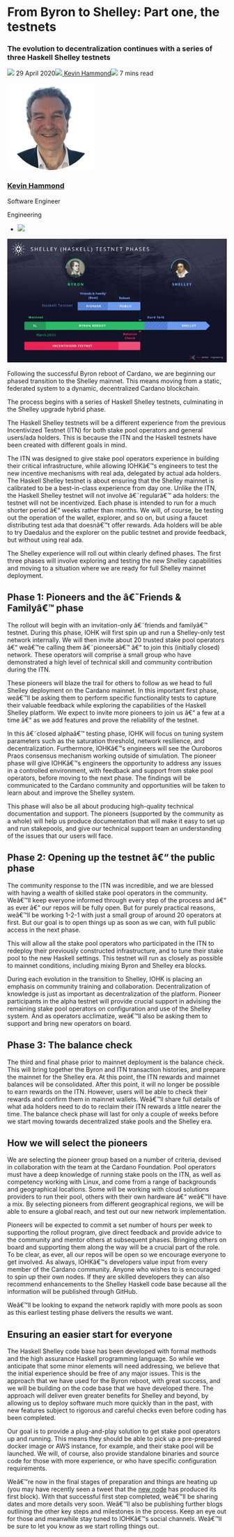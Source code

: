 # From Byron to Shelley: Part one, the testnets
### **The evolution to decentralization continues with a series of three Haskell Shelley testnets**
![](img/2020-04-29-from-byron-to-shelley-part-one-the-testnets.002.png) 29 April 2020![](img/2020-04-29-from-byron-to-shelley-part-one-the-testnets.002.png)[ Kevin Hammond](/en/blog/authors/kevin-hammond/page-1/)![](img/2020-04-29-from-byron-to-shelley-part-one-the-testnets.003.png) 7 mins read

![Kevin Hammond](img/2020-04-29-from-byron-to-shelley-part-one-the-testnets.004.png)[](/en/blog/authors/kevin-hammond/page-1/)
### [**Kevin Hammond**](/en/blog/authors/kevin-hammond/page-1/)
Software Engineer

Engineering

- ![](img/2020-04-29-from-byron-to-shelley-part-one-the-testnets.005.png)[](https://twitter.com/inputoutputhk "Twitter")

![From Byron to Shelley: Part one, the testnets](img/2020-04-29-from-byron-to-shelley-part-one-the-testnets.006.jpeg)

Following the successful Byron reboot of Cardano, we are beginning our phased transition to the Shelley mainnet. This means moving from a static, federated system to a dynamic, decentralized Cardano blockchain.

The process begins with a series of Haskell Shelley testnets, culminating in the Shelley upgrade hybrid phase.

The Haskell Shelley testnets will be a different experience from the previous Incentivized Testnet (ITN) for both stake pool operators and general users/ada holders. This is because the ITN and the Haskell testnets have been created with different goals in mind.

The ITN was designed to give stake pool operators experience in building their critical infrastructure, while allowing IOHKâ€™s engineers to test the new incentive mechanisms with real ada, delegated by actual ada holders. The Haskell Shelley testnet is about ensuring that the Shelley mainnet is calibrated to be a best-in-class experience from day one. Unlike the ITN, the Haskell Shelley testnet will not involve â€˜regularâ€™ ada holders: the testnet will not be incentivized. Each phase is intended to run for a much shorter period â€“ weeks rather than months. We will, of course, be testing out the operation of the wallet, explorer, and so on, but using a faucet distributing test ada that doesnâ€™t offer rewards. Ada holders will be able to try Daedalus and the explorer on the public testnet and provide feedback, but without using real ada.

The Shelley experience will roll out within clearly defined phases. The first three phases will involve exploring and testing the new Shelley capabilities and moving to a situation where we are ready for full Shelley mainnet deployment.
## **Phase 1: Pioneers and the â€˜Friends & Familyâ€™ phase**
The rollout will begin with an invitation-only â€˜friends and familyâ€™ testnet. During this phase, IOHK will first spin up and run a Shelley-only test network internally. We will then invite about 20 trusted stake pool operators â€“ weâ€™re calling them â€˜pioneersâ€™ â€“ to join this (initially closed) network. These operators will comprise a small group who have demonstrated a high level of technical skill and community contribution during the ITN.

These pioneers will blaze the trail for others to follow as we head to full Shelley deployment on the Cardano mainnet. In this important first phase, weâ€™ll be asking them to perform specific functionality tests to capture their valuable feedback while exploring the capabilities of the Haskell Shelley platform. We expect to invite more pioneers to join us â€“ a few at a time â€“ as we add features and prove the reliability of the testnet.

In this â€˜closed alphaâ€™ testing phase, IOHK will focus on tuning system parameters such as the saturation threshold, network resilience, and decentralization. Furthermore, IOHKâ€™s engineers will see the Ouroboros Praos consensus mechanism working outside of simulation. The pioneer phase will give IOHKâ€™s engineers the opportunity to address any issues in a controlled environment, with feedback and support from stake pool operators, before moving to the next phase. The findings will be communicated to the Cardano community and opportunities will be taken to learn about and improve the Shelley system.

This phase will also be all about producing high-quality technical documentation and support. The pioneers (supported by the community as a whole) will help us produce documentation that will make it easy to set up and run stakepools, and give our technical support team an understanding of the issues that our users will face.
## **Phase 2: Opening up the testnet â€“ the public phase**
The community response to the ITN was incredible, and we are blessed with having a wealth of skilled stake pool operators in the community. Weâ€™ll keep everyone informed through every step of the process and â€“ as ever â€“ our repos will be fully open. But for purely practical reasons, weâ€™ll be working 1-2-1 with just a small group of around 20 operators at first. But our goal is to open things up as soon as we can, with full public access in the next phase.

This will allow all the stake pool operators who participated in the ITN to redeploy their previously constructed infrastructure, and to tune their stake pool to the new Haskell settings. This testnet will run as closely as possible to mainnet conditions, including mixing Byron and Shelley era blocks.

During each evolution in the transition to Shelley, IOHK is placing an emphasis on community training and collaboration. Decentralization of knowledge is just as important as decentralization of the platform. Pioneer participants in the alpha testnet will provide crucial support in advising the remaining stake pool operators on configuration and use of the Shelley system. And as operators acclimatize, weâ€™ll also be asking them to support and bring new operators on board.
## **Phase 3: The balance check**
The third and final phase prior to mainnet deployment is the balance check. This will bring together the Byron and ITN transaction histories, and prepare the mainnet for the Shelley era. At this point, the ITN rewards and mainnet balances will be consolidated. After this point, it will no longer be possible to earn rewards on the ITN. However, users will be able to check their rewards and confirm them in mainnet wallets. Weâ€™ll share full details of what ada holders need to do to reclaim their ITN rewards a little nearer the time. The balance check phase will last for only a couple of weeks before we start moving towards decentralized stake pools and the Shelley era.
## **How we will select the pioneers**
We are selecting the pioneer group based on a number of criteria, devised in collaboration with the team at the Cardano Foundation. Pool operators must have a deep knowledge of running stake pools on the ITN, as well as competency working with Linux, and come from a range of backgrounds and geographical locations. Some will be working with cloud solutions providers to run their pool, others with their own hardware â€“ weâ€™ll have a mix. By selecting pioneers from different geographical regions, we will be able to ensure a global reach, and test out our new network implementation.

Pioneers will be expected to commit a set number of hours per week to supporting the rollout program, give direct feedback and provide advice to the community and mentor others at subsequent phases. Bringing others on board and supporting them along the way will be a crucial part of the role. To be clear, as ever, all our repos will be open so we encourage everyone to get involved. As always, IOHKâ€™s developers value input from every member of the Cardano community. Anyone who wishes to is encouraged to spin up their own nodes. If they are skilled developers they can also recommend enhancements to the Shelley Haskell code base because all the information will be published through GitHub.

Weâ€™ll be looking to expand the network rapidly with more pools as soon as this earliest testing phase delivers the results we want.
## **Ensuring an easier start for everyone**
The Haskell Shelley code base has been developed with formal methods and the high assurance Haskell programming language. So while we anticipate that some minor elements will need addressing, we believe that the initial experience should be free of any major issues. This is the approach that we have used for the Byron reboot, with great success, and we will be building on the code base that we have developed there. The approach will deliver even greater benefits for Shelley and beyond, by allowing us to deploy software much more quickly than in the past, with new features subject to rigorous and careful checks even before coding has been completed.

Our goal is to provide a plug-and-play solution to get stake pool operators up and running. This means they should be able to pick up a pre-prepared docker image or AWS instance, for example, and their stake pool will be launched. We will, of course, also provide standalone binaries and source code for those with more experience, or who have specific configuration requirements.

Weâ€™re now in the final stages of preparation and things are heating up (you may have recently seen a tweet that the [new node](https://twitter.com/IOHK_Charles/status/1254642739247022081) has produced its first block). With that successful first step completed, weâ€™ll be sharing dates and more details very soon. Weâ€™ll also be publishing further blogs outlining the other key steps and milestones in the process. Keep an eye out for those and meanwhile stay tuned to IOHKâ€™s social channels. Weâ€™ll be sure to let you know as we start rolling things out.
